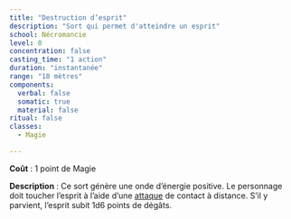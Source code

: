 ```yaml
---
title: "Destruction d’esprit"
description: "Sort qui permet d'atteindre un esprit"
school: Nécromancie
level: 0
concentration: false
casting_time: "1 action"
duration: "instantanée"
range: "18 mètres"
components:
  verbal: false
  somatic: true
  material: false
ritual: false
classes:
  - Magie

---
```

**Coût** : 1 point de Magie  

**Description** : Ce sort génère une onde d’énergie positive. Le personnage doit toucher l’esprit à l’aide d’une [attaque](/combattre/#jets-d-attaque) de contact à distance. S’il y parvient, l’esprit subit 1d6 points de dégâts.  
